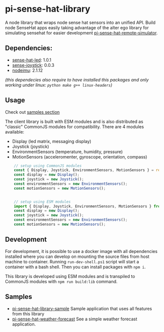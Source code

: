 pi-sense-hat-library
===============================

A node library that wraps node sense hat sensors into an unified API. Build node SenseHat apps easily taking advantage of the alter ego library for simulating sensehat for easier development [pi-sense-hat-remote-simulator](https://github.com/joanjane/pi-sense-hat-remote-simulator).

## Dependencies:
- [sense-hat-led](https://github.com/aonghusonia/sense-hat-led): 1.0.1
- [sense-joystick](https://github.com/balena-io-playground/sense-joystick): 0.0.3
- [nodeimu](https://github.com/rupnikj/nodeimu#readme): 2.1.12

*(this dependecies also require to have installed this packages and only working under linux: `python make g++ linux-headers`)*

## Usage
Check out [samples section](#samples)

The client library is built with ESM modules and is also distributed as "classic" CommonJS modules for compatibility.
There are 4 modules available:

* Display (led matrix, messaging display)
* Joystick (joystick)
* EnvironmentSensors (temperature, humidity, pressure)
* MotionSensors (acceleromenter, gyroscope, orientation, compass)

```js
    // setup using CommonJS modules
    const { Display, Joystick, EnvironmentSensors, MotionSensors } = require('pi-sense-hat-library/cjs');
    const display = new Display();
    const joystick = new Joystick();
    const environmentSensors = new EnvironmentSensors();
    const motionSensors = new MotionSensors();

    
    // setup using ESM modules
    import { Display, Joystick, EnvironmentSensors, MotionSensors } from 'pi-sense-hat-library';
    const display = new Display();
    const joystick = new Joystick();
    const environmentSensors = new EnvironmentSensors();
    const motionSensors = new MotionSensors();
```

## Development
For development, it is possible to use a docker image with all dependencies installed where you can develop on mounting the source files from host machine to container. Running `run-dev-shell.ps1` script will start a container with a bash shell. Then you can install packages with `npm i`.

This library is developed using ESM modules and is transpiled to CommonJS modules with `npm run build:lib` command.

    
## Samples
* [pi-sense-hat-library-sample](https://github.com/joanjane/pi-sense-hat-library-sample) Sample application that uses all features from this library
* [pi-sense-hat-weather-forecast](https://github.com/joanjane/pi-sense-hat-weather-forecast)
See a simple weather forecast application.

